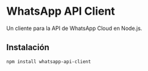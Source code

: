 # WhatsApp API Client

Un cliente para la API de WhatsApp Cloud en Node.js.

## Instalación

```bash
npm install whatsapp-api-client
```